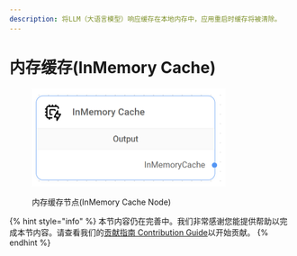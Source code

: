 ```yaml
---
description: 将LLM（大语言模型）响应缓存在本地内存中，应用重启时缓存将被清除。
---
```


# 内存缓存(InMemory Cache)

<figure><img src="../../../.gitbook/assets/image (1) (1) (1) (1) (1) (1) (1) (1) (1) (1) (1) (1) (1) (1) (1).png" alt="" width="344"><figcaption><p>内存缓存节点(InMemory Cache Node)</p></figcaption></figure>

{% hint style="info" %}
本节内容仍在完善中。我们非常感谢您能提供帮助以完成本节内容。请查看我们的[贡献指南 Contribution Guide](../../../contributing/)以开始贡献。
{% endhint %}